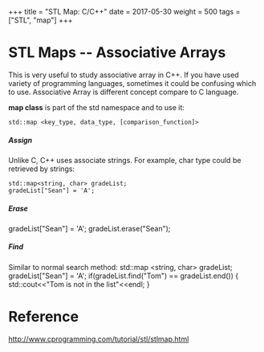 +++
title = "STL Map: C/C++"
date = 2017-05-30
weight = 500
tags = ["STL", "map"]
+++

# STL Maps -- Associative Arrays

This is very useful to study associative array in C++.
If you have used variety of programming languages, sometimes it could be confusing which to use.
Associative Array is different concept compare to C language.

**map class** is part of the std namespace and to use it:

    std::map <key_type, data_type, [comparison_function]>

##### Assign
Unlike C, C++ uses associate strings.
For example, char type could be retrieved by strings:

    std::map<string, char> gradeList;
    gradeList["Sean"] = 'A';

##### Erase
gradeList["Sean"] = 'A';
gradeList.erase("Sean");

##### Find
Similar to normal search method:
std::map <string, char> gradeList;
gradeList["Sean"] = 'A';
if(gradeList.find("Tom") == gradeList.end())
{
    std::cout<<"Tom is not in the list"<<endl;
}


# Reference

http://www.cprogramming.com/tutorial/stl/stlmap.html
